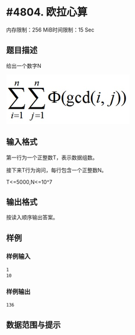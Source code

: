 # #4804. 欧拉心算

内存限制：256 MiB时间限制：15 Sec

## 题目描述

 给出一个数字N

![](upload/201703/1.jpg)

## 输入格式

第一行为一个正整数T，表示数据组数。

接下来T行为询问，每行包含一个正整数N。

T<=5000,N<=10^7

## 输出格式

按读入顺序输出答案。

## 样例

### 样例输入

    
    1
    10
    

### 样例输出

    
    136
    

## 数据范围与提示

